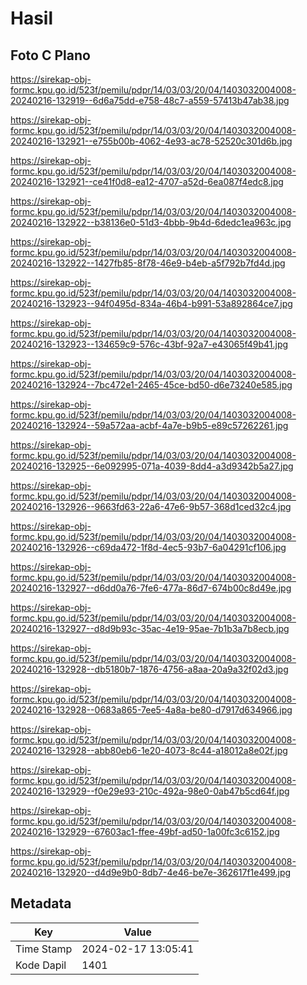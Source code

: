 # Hasil

## Foto C Plano

https://sirekap-obj-formc.kpu.go.id/523f/pemilu/pdpr/14/03/03/20/04/1403032004008-20240216-132919--6d6a75dd-e758-48c7-a559-57413b47ab38.jpg

https://sirekap-obj-formc.kpu.go.id/523f/pemilu/pdpr/14/03/03/20/04/1403032004008-20240216-132921--e755b00b-4062-4e93-ac78-52520c301d6b.jpg

https://sirekap-obj-formc.kpu.go.id/523f/pemilu/pdpr/14/03/03/20/04/1403032004008-20240216-132921--ce41f0d8-ea12-4707-a52d-6ea087f4edc8.jpg

https://sirekap-obj-formc.kpu.go.id/523f/pemilu/pdpr/14/03/03/20/04/1403032004008-20240216-132922--b38136e0-51d3-4bbb-9b4d-6dedc1ea963c.jpg

https://sirekap-obj-formc.kpu.go.id/523f/pemilu/pdpr/14/03/03/20/04/1403032004008-20240216-132922--1427fb85-8f78-46e9-b4eb-a5f792b7fd4d.jpg

https://sirekap-obj-formc.kpu.go.id/523f/pemilu/pdpr/14/03/03/20/04/1403032004008-20240216-132923--94f0495d-834a-46b4-b991-53a892864ce7.jpg

https://sirekap-obj-formc.kpu.go.id/523f/pemilu/pdpr/14/03/03/20/04/1403032004008-20240216-132923--134659c9-576c-43bf-92a7-e43065f49b41.jpg

https://sirekap-obj-formc.kpu.go.id/523f/pemilu/pdpr/14/03/03/20/04/1403032004008-20240216-132924--7bc472e1-2465-45ce-bd50-d6e73240e585.jpg

https://sirekap-obj-formc.kpu.go.id/523f/pemilu/pdpr/14/03/03/20/04/1403032004008-20240216-132924--59a572aa-acbf-4a7e-b9b5-e89c57262261.jpg

https://sirekap-obj-formc.kpu.go.id/523f/pemilu/pdpr/14/03/03/20/04/1403032004008-20240216-132925--6e092995-071a-4039-8dd4-a3d9342b5a27.jpg

https://sirekap-obj-formc.kpu.go.id/523f/pemilu/pdpr/14/03/03/20/04/1403032004008-20240216-132926--9663fd63-22a6-47e6-9b57-368d1ced32c4.jpg

https://sirekap-obj-formc.kpu.go.id/523f/pemilu/pdpr/14/03/03/20/04/1403032004008-20240216-132926--c69da472-1f8d-4ec5-93b7-6a04291cf106.jpg

https://sirekap-obj-formc.kpu.go.id/523f/pemilu/pdpr/14/03/03/20/04/1403032004008-20240216-132927--d6dd0a76-7fe6-477a-86d7-674b00c8d49e.jpg

https://sirekap-obj-formc.kpu.go.id/523f/pemilu/pdpr/14/03/03/20/04/1403032004008-20240216-132927--d8d9b93c-35ac-4e19-95ae-7b1b3a7b8ecb.jpg

https://sirekap-obj-formc.kpu.go.id/523f/pemilu/pdpr/14/03/03/20/04/1403032004008-20240216-132928--db5180b7-1876-4756-a8aa-20a9a32f02d3.jpg

https://sirekap-obj-formc.kpu.go.id/523f/pemilu/pdpr/14/03/03/20/04/1403032004008-20240216-132928--0683a865-7ee5-4a8a-be80-d7917d634966.jpg

https://sirekap-obj-formc.kpu.go.id/523f/pemilu/pdpr/14/03/03/20/04/1403032004008-20240216-132928--abb80eb6-1e20-4073-8c44-a18012a8e02f.jpg

https://sirekap-obj-formc.kpu.go.id/523f/pemilu/pdpr/14/03/03/20/04/1403032004008-20240216-132929--f0e29e93-210c-492a-98e0-0ab47b5cd64f.jpg

https://sirekap-obj-formc.kpu.go.id/523f/pemilu/pdpr/14/03/03/20/04/1403032004008-20240216-132929--67603ac1-ffee-49bf-ad50-1a00fc3c6152.jpg

https://sirekap-obj-formc.kpu.go.id/523f/pemilu/pdpr/14/03/03/20/04/1403032004008-20240216-132920--d4d9e9b0-8db7-4e46-be7e-362617f1e499.jpg


## Metadata

| Key        | Value               |
| ---------- | ------------------- |
| Time Stamp | 2024-02-17 13:05:41 |
| Kode Dapil | 1401                |



